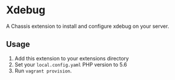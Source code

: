 # Xdebug
A Chassis extension to install and configure xdebug on your server.

## Usage
1. Add this extension to your extensions directory
2. Set your `local.config.yaml` PHP version to 5.6
3. Run `vagrant provision`.
